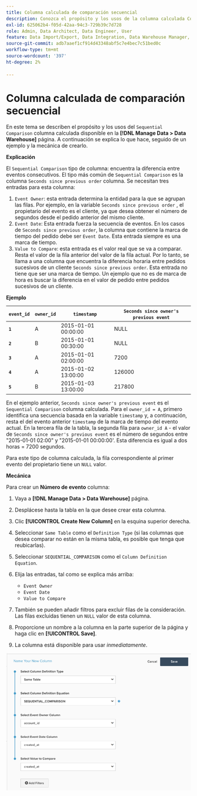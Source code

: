 ```yaml
---
title: Columna calculada de comparación secuencial
description: Conozca el propósito y los usos de la columna calculada Comparación secuencial.
exl-id: 625062b4-f05d-42aa-94c3-729b39c7d728
role: Admin, Data Architect, Data Engineer, User
feature: Data Import/Export, Data Integration, Data Warehouse Manager, Commerce Tables
source-git-commit: adb7aaef1cf914d43348abf5c7e4bec7c51bed0c
workflow-type: tm+mt
source-wordcount: '397'
ht-degree: 2%

---
```


# Columna calculada de comparación secuencial

En este tema se describen el propósito y los usos del `Sequential Comparison` columna calculada disponible en la **[!DNL Manage Data > Data Warehouse]** página. A continuación se explica lo que hace, seguido de un ejemplo y la mecánica de crearlo.

**Explicación**

El `Sequential Comparison` tipo de columna: encuentra la diferencia entre eventos consecutivos. El tipo más común de `Sequential Comparison` es la columna `Seconds since previous order` columna. Se necesitan tres entradas para esta columna:

1. `Event Owner`: esta entrada determina la entidad para la que se agrupan las filas. Por ejemplo, en la variable `Seconds since previous order` , el propietario del evento es el cliente, ya que desea obtener el número de segundos desde el pedido anterior del mismo cliente.
1. `Event Date`: Esta entrada fuerza la secuencia de eventos. En los casos de `Seconds since previous order`, la columna que contiene la marca de tiempo del pedido debe ser `Event Date`. Esta entrada siempre es una marca de tiempo.
1. `Value to Compare`: esta entrada es el valor real que se va a comparar. Resta el valor de la fila anterior del valor de la fila actual. Por lo tanto, se llama a una columna que encuentra la diferencia horaria entre pedidos sucesivos de un cliente `Seconds since previous order`. Esta entrada no tiene que ser una marca de tiempo. Un ejemplo que no es de marca de hora es buscar la diferencia en el valor de pedido entre pedidos sucesivos de un cliente.

**Ejemplo**

| **`event_id`** | **`owner_id`** | **`timestamp`** | **`Seconds since owner's previous event`** |
|--- |--- |--- |--- |
| **`1`** | A | 2015-01-01 00:00:00 | NULL |
| **`2`** | B | 2015-01-01 00:30:00 | NULL |
| **`3`** | A | 2015-01-01 02:00:00 | 7200 |
| **`4`** | A | 2015-01-02 13:00:00 | 126000 |
| **`5`** | B | 2015-01-03 13:00:00 | 217800 |

En el ejemplo anterior, `Seconds since owner's previous event` es el `Sequential Comparison` columna calculada. Para el `owner_id = A`, primero identifica una secuencia basada en la variable `timestamp` y, a continuación, resta el del evento anterior `timestamp` de la marca de tiempo del evento actual. En la tercera fila de la tabla, la segunda fila para `owner_id A` - el valor de `Seconds since owner's previous event` es el número de segundos entre &quot;2015-01-01 02:00&quot; y &quot;2015-01-01 00:00:00&#39;. Esta diferencia es igual a dos horas = 7200 segundos.

Para este tipo de columna calculada, la fila correspondiente al primer evento del propietario tiene un `NULL` valor.

**Mecánica**

Para crear un **Número de evento** columna:

1. Vaya a **[!DNL Manage Data > Data Warehouse]** página.

1. Desplácese hasta la tabla en la que desee crear esta columna.

1. Clic **[!UICONTROL Create New Column]** en la esquina superior derecha.

1. Seleccionar `Same Table` como el `Definition Type` (si las columnas que desea comparar no están en la misma tabla, es posible que tenga que reubicarlas).

1. Seleccionar `SEQUENTIAL_COMPARISON` como el `Column Definition Equation`.

1. Elija las entradas, tal como se explica más arriba:
   - `Event Owner`
   - `Event Date`
   - `Value to Compare`

1. También se pueden añadir filtros para excluir filas de la consideración. Las filas excluidas tienen un `NULL` valor de esta columna.

1. Proporcione un nombre a la columna en la parte superior de la página y haga clic en **[!UICONTROL Save]**.

1. La columna está disponible para usar *inmediatamente*.

![SEC](../../assets/SEC_new.png)
